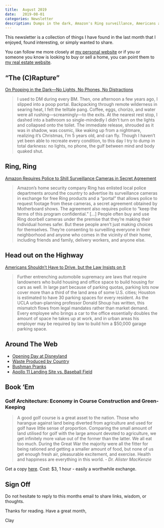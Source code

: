 ```yaml
---
title:  August 2019
date:   2019-08-01
categories: Newsletter
description: Dumps in the dark, Amazon's Ring surveillance, Americans and driving, the first day at Disneyland, waste, a man in a bush, and the scale of the Apollo 11 landing site
---
```


This newsletter is a collection of things I have found in the last month that I enjoyed, found interesting, or simply wanted to share.

You can follow me more closely at [my personal website](http://claycarson.net "Personal Website") or if you or someone you know is looking to buy or sell a home, you can point them to [my real estate website](http://claycarson.com "Business Website ").

## “The (C)Rapture”

[On Pooping in the Dark—No Lights, No Phones, No Distractions](https://www.wired.com/story/pooping-dark/?verso=true "On Pooping in the Dark—No Lights, No Phones, No Distractions")

> I used to DM during every BM. Then, one afternoon a few years ago, I slipped into a poop portal. Backpacking through remote wilderness in searing heat, I felt the telltale pang. Coffee, eggs, chorizo, and water were all rushing—screamingly—to the exits. At the nearest rest stop, I dashed into a bathroom so single-mindedly I didn’t turn on the lights and collapsed onto the toilet. The immediate release, shrouded as it was in shadow, was cosmic, like waking up from a nightmare, realizing it’s Christmas, I’m 5 years old, and can fly. Though I haven’t yet been able to recreate every condition, to this day I try to dump in total darkness: no lights, no phone, the gulf between mind and body quaked shut.
> 

## Ring, Ring

[Amazon Requires Police to Shill Surveillance Cameras in Secret Agreement](https://www.vice.com/en_us/article/mb88za/amazon-requires-police-to-shill-surveillance-cameras-in-secret-agreement?xyz "Amazon Requires Police to Shill Surveillance Cameras in Secret Agreement")

> Amazon’s home security company Ring has enlisted local police departments around the country to advertise its surveillance cameras in exchange for free Ring products and a “portal” that allows police to request footage from these cameras, a secret agreement obtained by Motherboard shows. The agreement also requires police to “keep the terms of this program confidential.”
> […]
> People often buy and use Ring doorbell cameras under the premise that they’re making their individual homes safer. But these people aren’t just making choices for themselves. They’re consenting to surveilling everyone in their neighborhood and anyone who comes in the vicinity of their home, including friends and family, delivery workers, and anyone else.
> 

## Head out on the Highway

[Americans Shouldn’t Have to Drive, but the Law Insists on It](https://www.theatlantic.com/ideas/archive/2019/07/car-crashes-arent-always-unavoidable/592447/ "Americans Shouldn’t Have to Drive, but the Law Insists on It")

> Further entrenching automobile supremacy are laws that require landowners who build housing and office space to build housing for cars as well. In large part because of parking quotas, parking lots now cover more than a third of the land area of some U.S. cities; Houston is estimated to have 30 parking spaces for every resident. As the UCLA urban-planning professor Donald Shoup has written, this mismatch flows from legal mandates rather than market demand. Every employee who brings a car to the office essentially doubles the amount of space he takes up at work, and in urban areas his employer may be required by law to build him a $50,000 garage parking space.

## Around The Web

- [Opening Day at Disneyland](https://www.theatlantic.com/photo/2019/07/opening-day-disneyland-photos-1955/594655/ "Opening Day at Disneyland")
- [Waste Produced by Country](https://i.imgur.com/aZV8rau.gifv "Waste Produced by Country")
- [Bushman Pranks](https://www.youtube.com/watch?v=GNZ3UCGjHo8&feature=youtu.be)
- [Apollo 11 Landing Site vs. Baseball Field](https://history.nasa.gov/alsj/a11/A11vsMLB.gif "Apollo 11 Landing Site vs. Baseball Field")

## Book ‘Em

### Golf Architecture: Economy in Course Construction and Green-Keeping

> A good golf course is a great asset to the nation. Those who harangue against land being diverted from agriculture and used for golf have little sense of proportion. Comparing the small amount of land utilised for golf with the large amount devoted to agriculture, we get infinitely more value out of the former than the latter. We all eat too much. During the Great War the majority were all the fitter for being rationed and getting a smaller amount of food, but none of us get enough fresh air, pleasurable excitement, and exercise. Health and happiness are everything in this world.
> *- Dr. Alister MacKenzie*

Get a copy [here](https://www.amazon.com/Golf-Architecture-Economy-Construction-Green-Keeping/dp/1733591141 "Golf Architecture: Economy in Course Construction and Green-Keeping"). Cost: $3, 1 hour - easily a worthwhile exchange.

## Sign Off

Do not hesitate to reply to this months email to share links, wisdom, or thoughts.

Thanks for reading. Have a great month,

Clay
